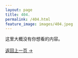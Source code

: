 ```yaml
---
layout: page
title: 404.
permalink: /404.html
feature_image: images/404.jpeg
---
```


这里大概没有你想看的内容。<br /><br/>
<a class="error-link" href="{{ site.baseurl }}/">返回上一页 &rarr;</a>
